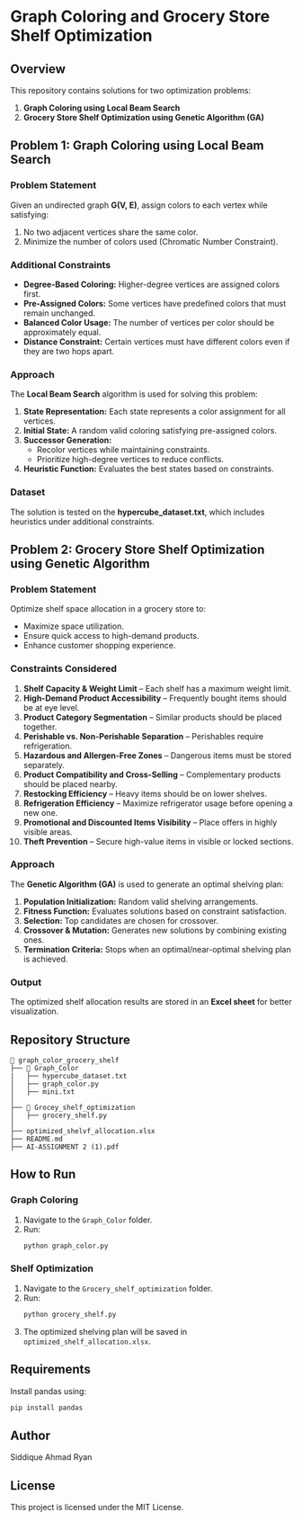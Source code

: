 # Graph Coloring and Grocery Store Shelf Optimization

## Overview

This repository contains solutions for two optimization problems:

1. **Graph Coloring using Local Beam Search**
2. **Grocery Store Shelf Optimization using Genetic Algorithm (GA)**

## Problem 1: Graph Coloring using Local Beam Search

### Problem Statement

Given an undirected graph **G(V, E)**, assign colors to each vertex while satisfying:

1. No two adjacent vertices share the same color.
2. Minimize the number of colors used (Chromatic Number Constraint).

### Additional Constraints

- **Degree-Based Coloring:** Higher-degree vertices are assigned colors first.
- **Pre-Assigned Colors:** Some vertices have predefined colors that must remain unchanged.
- **Balanced Color Usage:** The number of vertices per color should be approximately equal.
- **Distance Constraint:** Certain vertices must have different colors even if they are two hops apart.

### Approach

The **Local Beam Search** algorithm is used for solving this problem:

1. **State Representation:** Each state represents a color assignment for all vertices.
2. **Initial State:** A random valid coloring satisfying pre-assigned colors.
3. **Successor Generation:**
   - Recolor vertices while maintaining constraints.
   - Prioritize high-degree vertices to reduce conflicts.
4. **Heuristic Function:** Evaluates the best states based on constraints.

### Dataset

The solution is tested on the **hypercube\_dataset.txt**, which includes heuristics under additional constraints.

## Problem 2: Grocery Store Shelf Optimization using Genetic Algorithm

### Problem Statement

Optimize shelf space allocation in a grocery store to:

- Maximize space utilization.
- Ensure quick access to high-demand products.
- Enhance customer shopping experience.

### Constraints Considered

1. **Shelf Capacity & Weight Limit** – Each shelf has a maximum weight limit.
2. **High-Demand Product Accessibility** – Frequently bought items should be at eye level.
3. **Product Category Segmentation** – Similar products should be placed together.
4. **Perishable vs. Non-Perishable Separation** – Perishables require refrigeration.
5. **Hazardous and Allergen-Free Zones** – Dangerous items must be stored separately.
6. **Product Compatibility and Cross-Selling** – Complementary products should be placed nearby.
7. **Restocking Efficiency** – Heavy items should be on lower shelves.
8. **Refrigeration Efficiency** – Maximize refrigerator usage before opening a new one.
9. **Promotional and Discounted Items Visibility** – Place offers in highly visible areas.
10. **Theft Prevention** – Secure high-value items in visible or locked sections.

### Approach

The **Genetic Algorithm (GA)** is used to generate an optimal shelving plan:

1. **Population Initialization:** Random valid shelving arrangements.
2. **Fitness Function:** Evaluates solutions based on constraint satisfaction.
3. **Selection:** Top candidates are chosen for crossover.
4. **Crossover & Mutation:** Generates new solutions by combining existing ones.
5. **Termination Criteria:** Stops when an optimal/near-optimal shelving plan is achieved.

### Output

The optimized shelf allocation results are stored in an **Excel sheet** for better visualization.

## Repository Structure

```
📂 graph_color_grocery_shelf
├── 📂 Graph_Color
|   ├── hypercube_dataset.txt
│   ├── graph_color.py
│   ├── mini.txt
│
├── 📂 Grocey_shelf_optimization
│   ├── grocery_shelf.py
│   
├── optimized_shelvf_allocation.xlsx   
├── README.md
├── AI-ASSIGNMENT 2 (1).pdf
```

## How to Run

### Graph Coloring

1. Navigate to the `Graph_Color` folder.
2. Run:
   ```bash
   python graph_color.py
   ```

### Shelf Optimization

1. Navigate to the `Grocery_shelf_optimization` folder.
2. Run:
   ```bash
   python grocery_shelf.py
   ```
3. The optimized shelving plan will be saved in `optimized_shelf_allocation.xlsx`.

## Requirements

Install pandas using:

```bash
pip install pandas
```

## Author

Siddique Ahmad Ryan

## License

This project is licensed under the MIT License.

